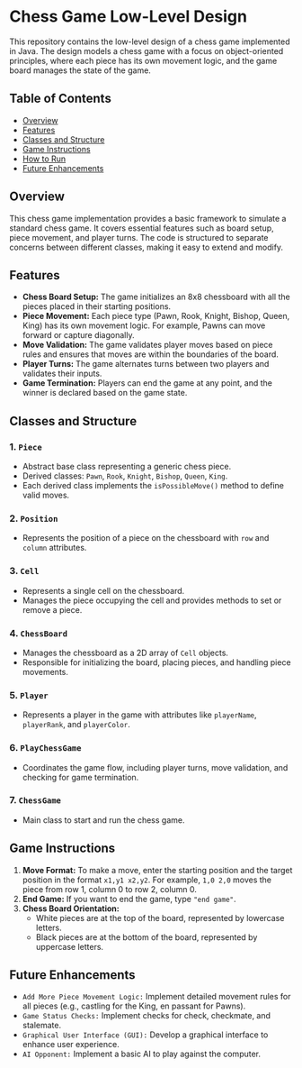 # Chess Game Low-Level Design

This repository contains the low-level design of a chess game implemented in Java. The design models a chess game with a focus on object-oriented principles, where each piece has its own movement logic, and the game board manages the state of the game.

## Table of Contents

- [Overview](#overview)
- [Features](#features)
- [Classes and Structure](#classes-and-structure)
- [Game Instructions](#game-instructions)
- [How to Run](#how-to-run)
- [Future Enhancements](#future-enhancements)

## Overview

This chess game implementation provides a basic framework to simulate a standard chess game. It covers essential features such as board setup, piece movement, and player turns. The code is structured to separate concerns between different classes, making it easy to extend and modify.

## Features

- **Chess Board Setup:** The game initializes an 8x8 chessboard with all the pieces placed in their starting positions.
- **Piece Movement:** Each piece type (Pawn, Rook, Knight, Bishop, Queen, King) has its own movement logic. For example, Pawns can move forward or capture diagonally.
- **Move Validation:** The game validates player moves based on piece rules and ensures that moves are within the boundaries of the board.
- **Player Turns:** The game alternates turns between two players and validates their inputs.
- **Game Termination:** Players can end the game at any point, and the winner is declared based on the game state.

## Classes and Structure

### 1. `Piece`
- Abstract base class representing a generic chess piece.
- Derived classes: `Pawn`, `Rook`, `Knight`, `Bishop`, `Queen`, `King`.
- Each derived class implements the `isPossibleMove()` method to define valid moves.

### 2. `Position`
- Represents the position of a piece on the chessboard with `row` and `column` attributes.

### 3. `Cell`
- Represents a single cell on the chessboard.
- Manages the piece occupying the cell and provides methods to set or remove a piece.

### 4. `ChessBoard`
- Manages the chessboard as a 2D array of `Cell` objects.
- Responsible for initializing the board, placing pieces, and handling piece movements.

### 5. `Player`
- Represents a player in the game with attributes like `playerName`, `playerRank`, and `playerColor`.

### 6. `PlayChessGame`
- Coordinates the game flow, including player turns, move validation, and checking for game termination.

### 7. `ChessGame`
- Main class to start and run the chess game.

## Game Instructions

1. **Move Format:** To make a move, enter the starting position and the target position in the format `x1,y1 x2,y2`. For example, `1,0 2,0` moves the piece from row 1, column 0 to row 2, column 0.
2. **End Game:** If you want to end the game, type `"end game"`.
3. **Chess Board Orientation:**
   - White pieces are at the top of the board, represented by lowercase letters.
   - Black pieces are at the bottom of the board, represented by uppercase letters.

## Future Enhancements

- `Add More Piece Movement Logic:` Implement detailed movement rules for all pieces (e.g., castling for the King, en passant for Pawns).
- `Game Status Checks:` Implement checks for check, checkmate, and stalemate.
- `Graphical User Interface (GUI):` Develop a graphical interface to enhance user experience.
- `AI Opponent:` Implement a basic AI to play against the computer.


